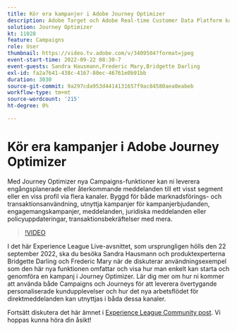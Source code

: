 ```yaml
---
title: Kör era kampanjer i Adobe Journey Optimizer
description: Adobe Target och Adobe Real-time Customer Data Platform kan integreras för att ge en mer personaliserad kundupplevelse. I det här liveeventet kan du se hur integreringen av dessa två plattformar kan hjälpa företag att samla in data i realtid och sedan skapa och testa målinriktade upplevelser. Se hela processen med denna kraftfulla funktion i en live-demonstration.
solution: Journey Optimizer
kt: 11028
feature: Campaigns
role: User
thumbnail: https://video.tv.adobe.com/v/3409504?format=jpeg
event-start-time: 2022-09-22 08:30-7
event-guests: Sandra Hausmann,Frederic Mary,Bridgette Darling
exl-id: fa2a7641-438c-4167-80ec-46761e0b91bb
duration: 3030
source-git-commit: 9a297cda953d4414131657f9ac84580aea0eabeb
workflow-type: tm+mt
source-wordcount: '215'
ht-degree: 0%

---
```


# Kör era kampanjer i Adobe Journey Optimizer

Med Journey Optimizer nya Campaigns-funktioner kan ni leverera engångsplanerade eller återkommande meddelanden till ett visst segment eller en viss profil via flera kanaler. Byggd för både marknadsförings- och transaktionsanvändning, utnyttja kampanjer för kampanjerbjudanden, engagemangskampanjer, meddelanden, juridiska meddelanden eller policyuppdateringar, transaktionsbekräftelser med mera.

>[!VIDEO](https://video.tv.adobe.com/v/3409504/?quality=12&learn=on)

I det här Experience League Live-avsnittet, som ursprungligen hölls den 22 september 2022, ska du besöka Sandra Hausmann och produktexperterna Bridgette Darling och Frederic Mary när de diskuterar användningsexempel som den här nya funktionen omfattar och visa hur man enkelt kan starta och genomföra en kampanj i Journey Optimizer. Lär dig mer om hur ni kommer att använda både Campaigns och Journeys för att leverera övertygande personaliserade kundupplevelser och hur det nya arbetsflödet för direktmeddelanden kan utnyttjas i båda dessa kanaler.

Fortsätt diskutera det här ämnet i [Experience League Community post](https://experienceleaguecommunities.adobe.com/t5/journey-optimizer-discussions/experience-league-live-post-session-discussion-execute-your/m-p/547896#M52). Vi hoppas kunna höra din åsikt!
